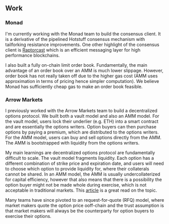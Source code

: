 ## Work

### Monad

I'm currently working with the Monad team to build the consensus client. It is a derivative of the pipelined Hotstuff consensus mechanism with tailforking resistance improvements. One other highlight of the consensus client is [Raptorcast](https://www.category.xyz/blogs/raptorcast-designing-a-messaging-layer) which is an efficient messaging layer for high performance blockchains.

I also built a fully on-chain limit order book. Fundamentally, the main advantage of an order book over an AMM is much lower slippage. However, order book has not really taken off due to the higher gas cost (AMM uses approximation in terms of pricing hence simpler computation). We believe Monad has sufficiently cheap gas to make an order book feasible.


### Arrow Markets

I previously worked with the Arrow Markets team to build a decentralized options protocol. We built both a vault model and also an AMM model. For the vault model, users lock their underlier (e.g. ETH) into a smart contract and are essentially the options writers. Option buyers can then purchase options by paying a premium, which are distributed to the options writers. For the AMM model, users can buy and sell options directly from the AMM. The AMM is bootstrapped with liquidity from the options writers.

My main learnings are decentralized options protocol are fundamentally difficult to scale. The vault model fragments liquidity. Each option has a different combination of strike price and expiration date, and users will need to choose which option to provide liquidity for, where their collaterals cannot be shared. In an AMM model, the AMM is usually undercollaterized for capital efficiency, however that also means that there is a possibility the option buyer might not be made whole during exercise, which is not acceptable in traditional markets. This [article](https://revv.xyz/writing/defi-options-mapping-hype-to-reality) is a great read on the topic.

Many teams have since pivoted to an request-for-quote (RFQ) model, where market makers quote the option price ooff-chain and the trust assumption is that market makers will always be the counterparty for option buyers to exercise their options.
